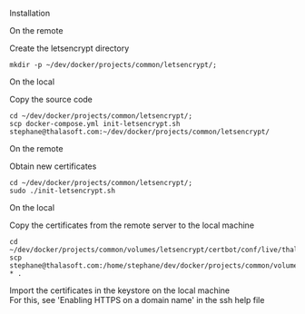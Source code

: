 Installation

On the remote

Create the letsencrypt directory
```  
mkdir -p ~/dev/docker/projects/common/letsencrypt/;
```

On the local

Copy the source code
```  
cd ~/dev/docker/projects/common/letsencrypt/;
scp docker-compose.yml init-letsencrypt.sh stephane@thalasoft.com:~/dev/docker/projects/common/letsencrypt/
```  

On the remote

Obtain new certificates
```  
cd ~/dev/docker/projects/common/letsencrypt/;
sudo ./init-letsencrypt.sh
```

On the local

Copy the certificates from the remote server to the local machine
```  
cd ~/dev/docker/projects/common/volumes/letsencrypt/certbot/conf/live/thalasoft.com;
scp stephane@thalasoft.com:/home/stephane/dev/docker/projects/common/volumes/letsencrypt/certbot/conf/live/thalasoft.com/current-* .
```  

Import the certificates in the keystore on the local machine  
For this, see 'Enabling HTTPS on a domain name' in the ssh help file
